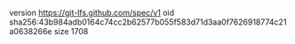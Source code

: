 version https://git-lfs.github.com/spec/v1
oid sha256:43b984adb0164c74cc2b62577b055f583d71d3aa0f7626918774c21a0638266e
size 1708
